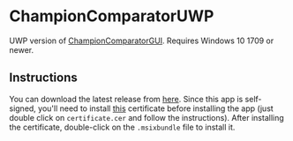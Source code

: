 # ChampionComparatorUWP
UWP version of [ChampionComparatorGUI](https://github.com/LeddaZ/ChampionComparatorGUI). Requires Windows 10 1709 or newer.

## Instructions
You can download the latest release from [here](https://github.com/LeddaZ/ChampionComparatorUWP/releases/latest). Since this app is self-signed, you'll need to install [this](https://github.com/LeddaZ/LeddaZ.github.io/raw/master/files/certificate.cer) certificate before installing the app (just double click on `certificate.cer` and follow the instructions). After installing the certificate, double-click on the `.msixbundle` file to install it.